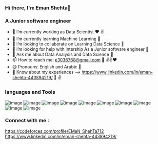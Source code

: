 ### Hi there, I'm Eman Shehta👋

### A Junior software engineer 
- 🔭 I’m currently working as Data Scientist :heart: :v:
- 🌱 I’m currently learning Machine Learning :gift_heart:
- 👯 I’m looking to collaborate on Learning Data Science :gift_heart:
- 🤔 I’m looking for help with intership As a Junior software engineer :gift_heart:
- 💬 Ask me about Data Analysis and Data Science  :gift_heart:
- 📫 How to reach me: e3036768@gmail.com :email: :v::v::heart:
- 😄 Pronouns: English and Arabic :gift_heart:
- 📄 Know about my experiences -->  https://www.linkedin.com/in/eman-shehta-443894219/ :gift_heart: :v:
### languages and Tools

![image](https://user-images.githubusercontent.com/101083328/177669227-2ae4ecb1-9f32-4551-827e-4d3fbe3c1ea4.png)
![image](https://user-images.githubusercontent.com/101083328/177661088-ad3773fa-e123-4f86-911c-1ad74363f7c0.png)
![image](https://user-images.githubusercontent.com/101083328/177661107-08e32ed2-be30-448f-ba9e-490f581b033b.png)
![image](https://user-images.githubusercontent.com/101083328/177661149-b5247fc7-933b-4e27-a4ef-ac8d24d7138e.png)
![image](https://user-images.githubusercontent.com/101083328/177661171-c232c27c-c365-49fb-8239-a58ce46db97a.png)
![image](https://user-images.githubusercontent.com/101083328/177661186-cbc69e83-9735-47f7-893d-b5f33a0245d7.png)
![image](https://user-images.githubusercontent.com/101083328/177661224-623719a3-1447-45b0-815d-dcd52e5218db.png)
![image](https://user-images.githubusercontent.com/101083328/177661418-71387674-4cee-42f5-91e8-8d088e500aad.png)
![image](https://user-images.githubusercontent.com/101083328/177661434-aceb9223-d804-415e-a878-473b60c6e14c.png)
![image](https://user-images.githubusercontent.com/101083328/177661457-e20cd22a-7d1b-4b3e-bbe4-d6ec62222da7.png)

### Connect with me :
https://codeforces.com/profile/EMaN_ShehTa712
https://www.linkedin.com/in/eman-shehta-443894219/

